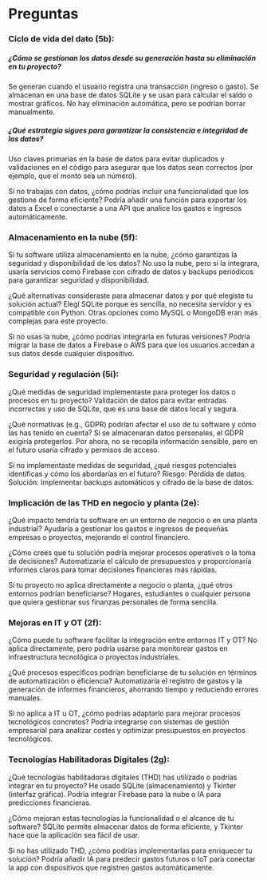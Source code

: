 # Preguntas
### Ciclo de vida del dato (5b):
##### ¿Cómo se gestionan los datos desde su generación hasta su eliminación en tu proyecto?
Se generan cuando el usuario registra una transacción (ingreso o gasto). Se almacenan en una base de datos SQLite y se usan para calcular el saldo o mostrar gráficos. No hay eliminación automática, pero se podrían borrar manualmente.

##### ¿Qué estrategia sigues para garantizar la consistencia e integridad de los datos?
Uso claves primarias en la base de datos para evitar duplicados y validaciones en el código para asegurar que los datos sean correctos (por ejemplo, que el monto sea un número). 

Si no trabajas con datos, ¿cómo podrías incluir una funcionalidad que los gestione de forma eficiente?
Podría añadir una función para exportar los datos a Excel o conectarse a una API que analice los gastos e ingresos automáticamente.

### Almacenamiento en la nube (5f):
Si tu software utiliza almacenamiento en la nube, ¿cómo garantizas la seguridad y disponibilidad de los datos?
No uso la nube, pero si la integrara, usaría servicios como Firebase con cifrado de datos y backups periódicos para garantizar seguridad y disponibilidad.

¿Qué alternativas consideraste para almacenar datos y por qué elegiste tu solución actual?
Elegí SQLite porque es sencilla, no necesita servidor y es compatible con Python. Otras opciones como MySQL o MongoDB eran más complejas para este proyecto.

Si no usas la nube, ¿cómo podrías integrarla en futuras versiones?
Podría migrar la base de datos a Firebase o AWS para que los usuarios accedan a sus datos desde cualquier dispositivo.

### Seguridad y regulación (5i):
¿Qué medidas de seguridad implementaste para proteger los datos o procesos en tu proyecto?
Validación de datos para evitar entradas incorrectas y uso de SQLite, que es una base de datos local y segura.

¿Qué normativas (e.g., GDPR) podrían afectar el uso de tu software y cómo las has tenido en cuenta?
Si se almacenaran datos personales, el GDPR exigiría protegerlos. Por ahora, no se recopila información sensible, pero en el futuro usaría cifrado y permisos de acceso.

Si no implementaste medidas de seguridad, ¿qué riesgos potenciales identificas y cómo los abordarías en el futuro?
Riesgo: Pérdida de datos. Solución: Implementar backups automáticos y cifrado de la base de datos.

### Implicación de las THD en negocio y planta (2e):
¿Qué impacto tendría tu software en un entorno de negocio o en una planta industrial?
Ayudaría a gestionar los gastos e ingresos de pequeñas empresas o proyectos, mejorando el control financiero.

¿Cómo crees que tu solución podría mejorar procesos operativos o la toma de decisiones?
Automatizaría el cálculo de presupuestos y proporcionaría informes claros para tomar decisiones financieras más rápidas.

Si tu proyecto no aplica directamente a negocio o planta, ¿qué otros entornos podrían beneficiarse?
Hogares, estudiantes o cualquier persona que quiera gestionar sus finanzas personales de forma sencilla.

### Mejoras en IT y OT (2f):
¿Cómo puede tu software facilitar la integración entre entornos IT y OT?
No aplica directamente, pero podría usarse para monitorear gastos en infraestructura tecnológica o proyectos industriales.

¿Qué procesos específicos podrían beneficiarse de tu solución en términos de automatización o eficiencia?
Automatizaría el registro de gastos y la generación de informes financieros, ahorrando tiempo y reduciendo errores manuales.

Si no aplica a IT u OT, ¿cómo podrías adaptarlo para mejorar procesos tecnológicos concretos?
Podría integrarse con sistemas de gestión empresarial para analizar costes y optimizar presupuestos en proyectos tecnológicos.

### Tecnologías Habilitadoras Digitales (2g):
¿Qué tecnologías habilitadoras digitales (THD) has utilizado o podrías integrar en tu proyecto?
He usado SQLite (almacenamiento) y Tkinter (interfaz gráfica). Podría integrar Firebase para la nube o IA para predicciones financieras.

¿Cómo mejoran estas tecnologías la funcionalidad o el alcance de tu software?
SQLite permite almacenar datos de forma eficiente, y Tkinter hace que la aplicación sea fácil de usar.

Si no has utilizado THD, ¿cómo podrías implementarlas para enriquecer tu solución?
Podría añadir IA para predecir gastos futuros o IoT para conectar la app con dispositivos que registren gastos automáticamente.
